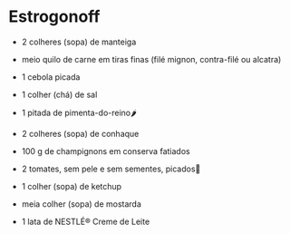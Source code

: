 # Estrogonoff

- 2 colheres (sopa) de manteiga

- meio quilo de carne em tiras finas (filé mignon, contra-filé ou alcatra)

- 1 cebola picada

- 1 colher (chá) de sal

- 1 pitada de pimenta-do-reino:hot_pepper:

- 2 colheres (sopa) de conhaque
- 100 g de champignons em conserva fatiados

- 2 tomates, sem pele e sem sementes, picados:tomato:

- 1 colher (sopa) de ketchup

- meia colher (sopa) de mostarda

- 1 lata de NESTLÉ® Creme de Leite
